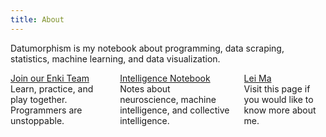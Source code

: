 ```yaml
---
title: About
---
```


Datumorphism is my notebook about programming, data scraping, statistics, machine learning, and data visualization.


<div class="columns">
  <div class="column">
    <div class="notification is-success">
      <a class="button is-success is-inverted is-centered" style="display:block;" href="http://enkipro.com/team/#/join/Datumorphism">Join our Enki Team</a>
      Learn, practice, and play together. Programmers are unstoppable.
    </div>
  </div>
  <div class="column">
    <div class="notification is-success">
      <a class="button is-success is-inverted is-centered" style="display:block;" href="http://intelligence.readthedocs.io/">Intelligence Notebook</a>
      Notes about neuroscience, machine intelligence, and collective intelligence.
    </div>
  </div>

  <div class="column">
    <div class="notification is-success">
      <a class="button is-success is-inverted is-centered" style="display:block;" href="https://leima.is/">Lei Ma</a>
      Visit this page if you would like to know more about me.
    </div>
  </div>

</div>
